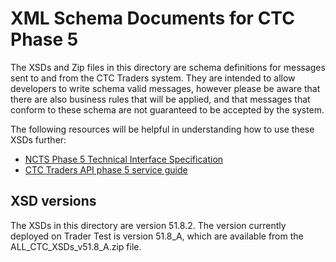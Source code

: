 # XML Schema Documents for CTC Phase 5

The XSDs and Zip files in this directory are schema definitions for messages sent to and from the CTC Traders system. They are intended to allow developers to write schema valid messages, however please be aware that there are also business rules that will be applied, and that messages that conform to these schema are not guaranteed to be accepted by the system. 

The following resources will be helpful in understanding how to use these XSDs further:

* [NCTS Phase 5 Technical Interface Specification](https://developer.service.hmrc.gov.uk/guides/ctc-traders-phase5-tis/)
* [CTC Traders API phase 5 service guide](https://developer.service.hmrc.gov.uk/guides/ctc-traders-phase5-service-guide)

## XSD versions

The XSDs in this directory are version 51.8.2. The version currently deployed on Trader Test is version 51.8_A, which are available from the ALL_CTC_XSDs_v51.8_A.zip file.